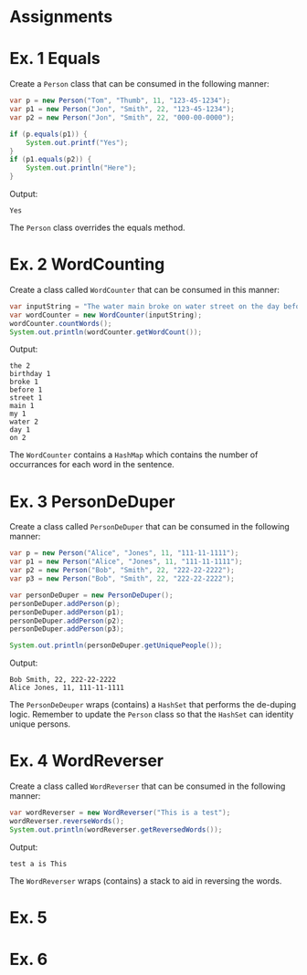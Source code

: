 # Assignments

# Ex. 1 Equals

Create a `Person` class that can be consumed in the following manner:

```java
var p = new Person("Tom", "Thumb", 11, "123-45-1234");
var p1 = new Person("Jon", "Smith", 22, "123-45-1234");
var p2 = new Person("Jon", "Smith", 22, "000-00-0000");

if (p.equals(p1)) {
    System.out.printf("Yes");
}
if (p1.equals(p2)) {
    System.out.println("Here");
}
```

Output:
```
Yes
```

The `Person` class overrides the equals method.

# Ex. 2 WordCounting

Create a class called `WordCounter` that can be consumed in this manner:

```java
var inputString = "The water main broke on water street on the day before my birthday";
var wordCounter = new WordCounter(inputString);
wordCounter.countWords();
System.out.println(wordCounter.getWordCount());
```

Output:
```
the 2
birthday 1
broke 1
before 1
street 1
main 1
my 1
water 2
day 1
on 2
```

The `WordCounter` contains a `HashMap` which contains the number of occurrances for each word in the sentence.

# Ex. 3 PersonDeDuper
Create a class called `PersonDeDuper` that can be consumed in the following manner:

```java
var p = new Person("Alice", "Jones", 11, "111-11-1111");
var p1 = new Person("Alice", "Jones", 11, "111-11-1111");
var p2 = new Person("Bob", "Smith", 22, "222-22-2222");
var p3 = new Person("Bob", "Smith", 22, "222-22-2222");

var personDeDuper = new PersonDeDuper();
personDeDuper.addPerson(p);
personDeDuper.addPerson(p1);
personDeDuper.addPerson(p2);
personDeDuper.addPerson(p3);

System.out.println(personDeDuper.getUniquePeople());
```

Output:
```
Bob Smith, 22, 222-22-2222
Alice Jones, 11, 111-11-1111
```

The `PersonDeDeuper` wraps (contains) a `HashSet` that performs the de-duping logic. Remember to update the `Person` class
so that the `HashSet` can identity unique persons.

# Ex. 4 WordReverser

Create a class called `WordReverser` that can be consumed in the following manner:

```java
var wordReverser = new WordReverser("This is a test");
wordReverser.reverseWords();
System.out.println(wordReverser.getReversedWords());
```

Output:
```
test a is This 
```

The `WordReverser` wraps (contains) a stack to aid in reversing the words.

# Ex. 5 




# Ex. 6 
